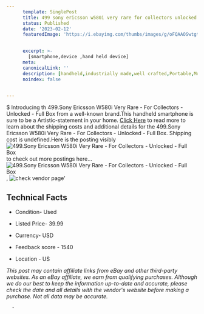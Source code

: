 ```yaml
---
      template: SinglePost
      title: 499 sony ericsson w580i very rare for collectors unlocked full box
      status: Published
      date: '2023-02-12'
      featuredImage: 'https://i.ebayimg.com/thumbs/images/g/oFQAAOSwtgtj5sht/s-l225.jpg'
       

      excerpt: >-
        [smartphone,device ,hand held device]
      meta:
      canonicalLink: ''
      description: [handheld,industrially made,well crafted,Portable,Mobile,Compact,Convenient,Lightweight,Maneuverable,Man-portable,Miniature,Carriable,Hand-held,Light,Holdable,Transportable,Mobile device,Pocket-sized,On-the-go,Wireless,Cordless,Compact size,Convenient size, smartphone,device ,hand held device]
      noindex: false
      

---
```

$
      Introducing th 499.Sony Ericsson W580i Very Rare - For Collectors - Unlocked - Full Box from a well-known brand.This handheld smartphone is sure to be a Artistic-statement in your home. [Click Here](https://www.ebay.com/itm/165933115198?hash=item26a262673e%3Ag%3AoFQAAOSwtgtj5sht&mkevt=1&mkcid=1&mkrid=711-53200-19255-0&campid=%253CePNCampaignId%253E&customid=%253CreferenceId%253E&toolid=10049) to read more to learn about the shipping costs and additional details for the 499.Sony Ericsson W580i Very Rare - For Collectors - Unlocked - Full Box. Shipping cost is undefined.Here is the posting visibly ![499.Sony Ericsson W580i Very Rare - For Collectors - Unlocked - Full Box](https://i.ebayimg.com/thumbs/images/g/oFQAAOSwtgtj5sht/s-l225.jpg) to check out more postings here... ![499.Sony Ericsson W580i Very Rare - For Collectors - Unlocked - Full Box](https://i.ebayimg.com/images/g/oFQAAOSwtgtj5sht/s-l1600.jpg), ![check vendor page](https://origin-galleryplus.ebayimg.com/ws/web/165933115198_2_0_1/225x225.jpg,https://origin-galleryplus.ebayimg.com/ws/web/165933115198_3_0_1/225x225.jpg,https://origin-galleryplus.ebayimg.com/ws/web/165933115198_4_0_1/225x225.jpg,https://origin-galleryplus.ebayimg.com/ws/web/165933115198_5_0_1/225x225.jpg,https://origin-galleryplus.ebayimg.com/ws/web/165933115198_6_0_1/225x225.jpg,https://origin-galleryplus.ebayimg.com/ws/web/165933115198_7_0_1/225x225.jpg,https://origin-galleryplus.ebayimg.com/ws/web/165933115198_8_0_1/225x225.jpg,https://origin-galleryplus.ebayimg.com/ws/web/165933115198_9_0_1/225x225.jpg,https://origin-galleryplus.ebayimg.com/ws/web/165933115198_10_0_1/225x225.jpg,https://origin-galleryplus.ebayimg.com/ws/web/165933115198_11_0_1/225x225.jpg)'

      

 ## Technical Facts 



     
      

 - Condition- Used 


      

 - Listed Price- 39.99 


      

 - Currency- USD 


      

 - Feedback score - 1540 


      

 - Location - US 


      
      

 *_This post may contain affiliate links from eBay and other third-party websites. As an eBay affiliate, we earn from qualifying purchases. Although we do our best to keep the information up-to-date and accurate, please check the date and all details with the vendor's website before making a purchase. Not all data may be accurate._*




      -
